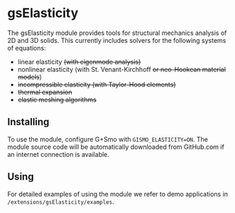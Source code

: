 # gsElasticity
The gsElasticity module provides tools for structural mechanics analysis of 2D and 3D solids. This currently includes solvers for the following systems of equations:
- linear elasticity ~~(with eigenmode analysis)~~
- nonlinear elasticity (with St. Venant-Kirchhoff ~~or neo-Hookean material models~~)
- ~~incompressible elasticity (with Taylor-Hood elements)~~
- ~~thermal expansion~~
- ~~elastic meshing algorithms~~

## Installing
To use the module, configure G+Smo with `GISMO_ELASTICITY=ON`. The module source code will be automatically downloaded from GitHub.com if an internet connection is available.

## Using
For detailed examples of using the module we refer to demo applications in `/extensions/gsElasticity/examples`. 
